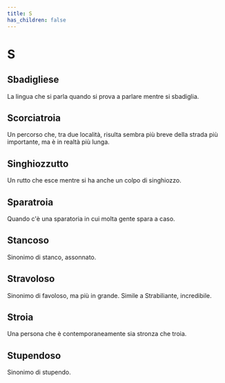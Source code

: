 ```yaml
---
title: S
has_children: false
---
```

# S

## Sbadigliese
La lingua che si parla quando si prova a parlare mentre si sbadiglia.

## Scorciatroia
Un percorso che, tra due località, risulta sembra più breve della strada più importante, ma è in realtà più lunga.

## Singhiozzutto
Un rutto che esce mentre si ha anche un colpo di singhiozzo.

## Sparatroia
Quando c'è una sparatoria in cui molta gente spara a caso.

## Stancoso
Sinonimo di stanco, assonnato.

## Stravoloso
Sinonimo di favoloso, ma più in grande. Simile a Strabiliante, incredibile.

## Stroia
Una persona che è contemporaneamente sia stronza che troia.

## Stupendoso
Sinonimo di stupendo.
